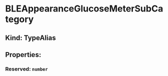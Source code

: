 # **BLEAppearanceGlucoseMeterSubCategory**

## **Kind: TypeAlias**

## **Properties**:

### Reserved: `number`
